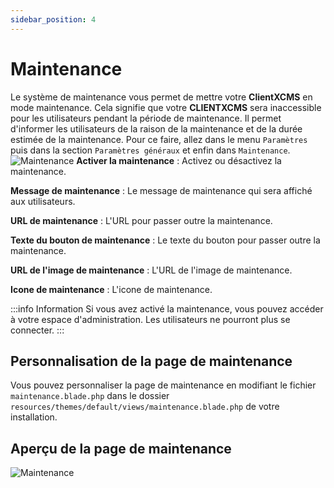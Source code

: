 ```yaml
---
sidebar_position: 4
---
```

# Maintenance
Le système de maintenance vous permet de mettre votre **ClientXCMS** en mode maintenance. Cela signifie que votre **CLIENTXCMS** sera inaccessible pour les utilisateurs pendant la période de maintenance.
Il permet d'informer les utilisateurs de la raison de la maintenance et de la durée estimée de la maintenance. Pour ce faire, allez dans le menu `Paramètres` puis dans la section `Paramètres généraux` et enfin dans `Maintenance`.
![Maintenance](/img/next_gen/settings/core/maintenance/maintenance.png)
**Activer la maintenance** : Activez ou désactivez la maintenance.

**Message de maintenance** : Le message de maintenance qui sera affiché aux utilisateurs.

**URL de maintenance** : L'URL pour passer outre la maintenance.

**Texte du bouton de maintenance** : Le texte du bouton pour passer outre la maintenance.

**URL de l'image de maintenance** : L'URL de l'image de maintenance.

**Icone de maintenance** : L'icone de maintenance.

:::info Information
Si vous avez activé la maintenance, vous pouvez accéder à votre espace d'administration. Les utilisateurs ne pourront plus se connecter.
:::

## Personnalisation de la page de maintenance
Vous pouvez personnaliser la page de maintenance en modifiant le fichier `maintenance.blade.php` dans le dossier `resources/themes/default/views/maintenance.blade.php` de votre installation.

## Aperçu de la page de maintenance
![Maintenance](/img/next_gen/settings/core/maintenance/maintenance_home.png)